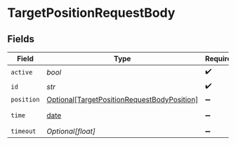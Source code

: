 # TargetPositionRequestBody


## Fields

| Field                                                                                                       | Type                                                                                                        | Required                                                                                                    | Description                                                                                                 | Example                                                                                                     |
| ----------------------------------------------------------------------------------------------------------- | ----------------------------------------------------------------------------------------------------------- | ----------------------------------------------------------------------------------------------------------- | ----------------------------------------------------------------------------------------------------------- | ----------------------------------------------------------------------------------------------------------- |
| `active`                                                                                                    | *bool*                                                                                                      | :heavy_check_mark:                                                                                          | N/A                                                                                                         |                                                                                                             |
| `id`                                                                                                        | *str*                                                                                                       | :heavy_check_mark:                                                                                          | N/A                                                                                                         |                                                                                                             |
| `position`                                                                                                  | [Optional[TargetPositionRequestBodyPosition]](../../models/operations/targetpositionrequestbodyposition.md) | :heavy_minus_sign:                                                                                          | N/A                                                                                                         |                                                                                                             |
| `time`                                                                                                      | [date](https://docs.python.org/3/library/datetime.html#date-objects)                                        | :heavy_minus_sign:                                                                                          | N/A                                                                                                         | 2017-07-21T17:32:28Z                                                                                        |
| `timeout`                                                                                                   | *Optional[float]*                                                                                           | :heavy_minus_sign:                                                                                          | N/A                                                                                                         |                                                                                                             |